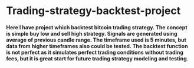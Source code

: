 # Trading-strategy-backtest-project
#### Here I have project which backtest bitcoin trading strategy. The concept is simple buy low and sell high strategy. Signals are generated using average of previous candle range. The timeframe used is 5 minutes, but data from higher timeframes also could be tested.  The backtest function is not perfect as it simulates perfect trading conditions without trading fees, but it is great start for future trading strategy modeling and testing.
